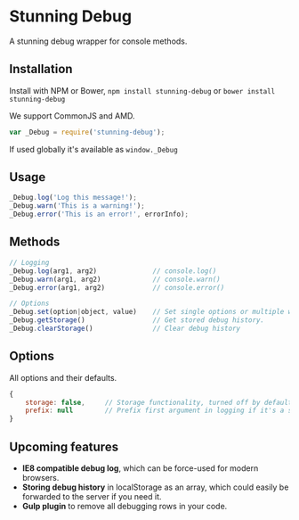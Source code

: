 # Stunning Debug

A stunning debug wrapper for console methods.

## Installation

Install with NPM or Bower, `npm install stunning-debug` or `bower install stunning-debug`

We support CommonJS and AMD.

```javascript
var _Debug = require('stunning-debug');
```
	
If used globally it's available as `window._Debug`

## Usage

```javascript
_Debug.log('Log this message!');
_Debug.warn('This is a warning!');
_Debug.error('This is an error!', errorInfo);
```

## Methods

```javascript
// Logging
_Debug.log(arg1, arg2)				// console.log()
_Debug.warn(arg1, arg2)				// console.warn()
_Debug.error(arg1, arg2)			// console.error()

// Options
_Debug.set(option|object, value)	// Set single options or multiple with an object.
_Debug.getStorage()					// Get stored debug history.
_Debug.clearStorage()				// Clear debug history
```

## Options

All options and their defaults.

```javascript
{
	storage: false,		// Storage functionality, turned off by default.
	prefix: null		// Prefix first argument in logging if it's a string.
}
```

## Upcoming features

* **IE8 compatible debug log**, which can be force-used for modern browsers.
* **Storing debug history** in localStorage as an array, which could easily be forwarded to the server if you need it.
* **Gulp plugin** to remove all debugging rows in your code.